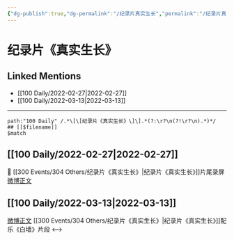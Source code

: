 ```yaml
---
{"dg-publish":true,"dg-permalink":"/纪录片真实生长","permalink":"/纪录片真实生长/"}
---
```


# 纪录片《真实生长》

## Linked Mentions
- [[100 Daily/2022-02-27\|2022-02-27]]
- [[100 Daily/2022-03-13\|2022-03-13]]


---

```expander
path:"100 Daily" /.*\[\[纪录片《真实生长》\]\].*(?:\r?\n(?!\r?\n).*)*/
## [[$filename]]
$match
```
## [[100 Daily/2022-02-27\|2022-02-27]]
💫 [[300 Events/304 Others/纪录片《真实生长》\|纪录片《真实生长》]]片尾录屏 [微博正文](https://m.weibo.cn/6466290670/4741630504469711)
## [[100 Daily/2022-03-13\|2022-03-13]]
[微博正文](https://weibo.com/detail/4746566235326917) [[300 Events/304 Others/纪录片《真实生长》\|纪录片《真实生长》]]配乐《白墙》片段
<-->
